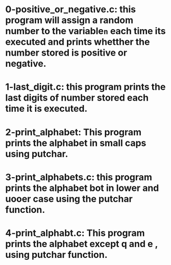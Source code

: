# 0-positive_or_negative.c: this program will assign a random number to the variable`n` each time its executed and prints whetther the number stored is positive or negative.
# 1-last_digit.c: this program prints the last digits of number stored each time it is executed.
# 2-print_alphabet: This program prints the alphabet in small caps using putchar.
# 3-print_alphabets.c: this program prints the alphabet bot in lower and uooer case using the putchar function.
# 4-print_alphabt.c: This program prints the alphabet except q and e , using putchar function.
#
